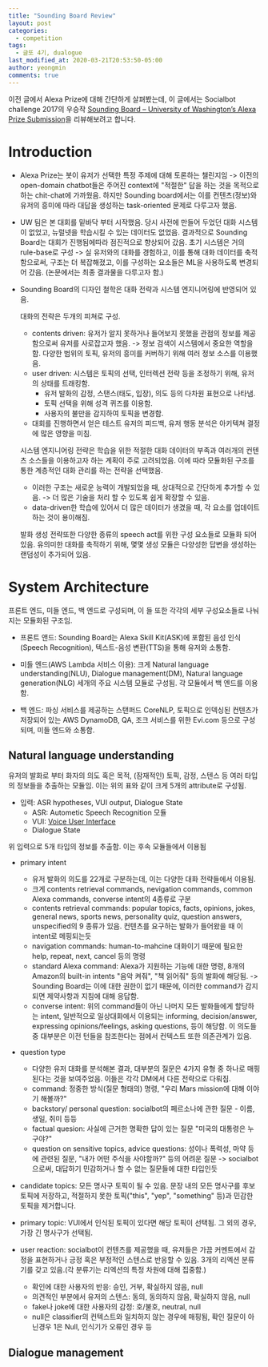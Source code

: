 ```yaml
---
title: "Sounding Board Review"
layout: post
categories:
  - competition
tags:
  - 글또 4기, dualogue
last_modified_at: 2020-03-21T20:53:50-05:00
author: yeongmin
comments: true
---
```


이전 글에서 Alexa Prize에 대해 간단하게 살펴봤는데, 이 글에서는 Socialbot challenge 2017의 우승작 [Sounding Board – University of Washington’s Alexa Prize Submission](https://m.media-amazon.com/images/G/01/mobile-apps/dex/alexa/alexaprize/assets/pdf/2017/Soundingboard.pdf)을 리뷰해보려고 합니다.

# Introduction

- Alexa Prize는 봇이 유저가 선택한 특정 주제에 대해 토론하는 챌린지임 -> 이전의 open-domain chatbot들은 주어진 context에 "적절한" 답을 하는 것을 목적으로 하는 chit-chat에 가까웠음. 하지만 Sounding board에서는 이를 컨텐츠(정보)와 유저의 흥미에 따라 대답을 생성하는 task-oriented 문제로 다루고자 했음.

- UW 팀은 본 대회를 밑바닥 부터 시작했음. 당시 사전에 만들어 두었던 대화 시스템이 없었고, 뉴럴넷을 학습시킬 수 있는 데이터도 없었음. 결과적으로 Sounding Board는 대회가 진행됨에따라 점진적으로 향상되어 갔음. 초기 시스템은 거의 rule-base로 구성 -> 실 유저와의 대화를 경험하고, 이를 통해 대화 데이터를 축적함으로써, 구조는 더 복잡해졌고, 이를 구성하는 요소들은 ML을 사용하도록 변경되어 갔음. (논문에서는 최종 결과물을 다루고자 함.)

- Sounding Board의 디자인 철학은 대화 전략과 시스템 엔지니어링에 반영되어 있음.

    대화의 전략은 두개의 피쳐로 구성.

    - contents driven: 유저가 알지 못하거나 들어보지 못했을 관점의 정보를 제공함으로써 유저를 사로잡고자 했음. -> 정보 검색이 시스템에서 중요한 역할을 함. 다양한 범위의 토픽, 유저의 흥미를 커버하기 위해 여러 정보 소스를 이용했음.
    - user driven: 시스템은 토픽의 선택, 인터렉션 전략 등을 조정하기 위해, 유저의 상태를 트래킹함.
        - 유저 발화의 감정, 스탠스(태도, 입장), 의도 등의 다차원 표현으로 나타냄.
        - 토픽 선택을 위해 성격 퀴즈를 이용함.
        - 사용자의 불만을 감지하여 토픽을 변경함.
    - 대회를 진행하면서 얻은 테스트 유저의 피드백, 유저 행동 분석은 아키텍쳐 결정에 많은 영향을 미침.

    시스템 엔지니어링 전략은 학습을 위한 적절한 대화 데이터의 부족과 여러개의 컨텐츠 소스들을 이용하고자 하는 계획이 주로 고려되었음. 이에 따라 모듈화된 구조를 통한 계층적인 대화 관리를 하는 전략을 선택했음.
    - 이러한 구조는 새로운 능력이 개발되었을 때, 상대적으로 간단하게 추가할 수 있음. -> 더 많은 기술을 처리 할 수 있도록 쉽게 확장할 수 있음.
    - data-driven한 학습에 있어서 더 많은 데이터가 생겼을 때, 각 요소를 업데이트 하는 것이 용이해짐.

    발화 생성 전략또한 다양한 종류의 speech act를 위한 구성 요소들로 모듈화 되어 있음. 유의미한 대화를 축적하기 위해, 몇몇 생성 모듈은 다양성한 답변을 생성하는 랜덤성이 추가되어 있음.


# System Architecture

프론트 엔드, 미들 엔드, 백 엔드로 구성되며, 이 들 또한 각각의 세부 구성요소들로 나눠지는 모듈화된 구조임.

- 프론트 앤드: Sounding Board는 Alexa Skill Kit(ASK)에 포함된 음성 인식(Speech Recognition), 텍스트-음성 변환(TTS)을 통해 유저와 소통함.

- 미들 엔드(AWS Lambda 서비스 이용): 크게 Natural language understanding(NLU), Dialogue management(DM), Natural language generation(NLG) 세개의 주요 시스템 모듈로 구성됨. 각 모듈에서 백 엔드를 이용함.

- 백 엔드: 파싱 서비스를 제공하는 스탠퍼드 CoreNLP, 토픽으로 인덱싱된 컨텐츠가 저장되어 있는 AWS DynamoDB, QA, 조크 서비스를 위한 Evi.com 등으로 구성되며, 미들 엔드와 소통함.

## Natural language understanding

유저의 발화로 부터 화자의 의도 혹은 목적, (잠재적인) 토픽, 감정, 스텐스 등 여러 타입의 정보들을 추출하는 모듈임. 이는 위의 표와 같이 크게 5개의 attribute로 구성됨.

- 입력: ASR hypotheses, VUI output, Dialogue State
  - ASR: Autometic Speech Recognition 모듈
  - VUI: [Voice User Interface](https://developer.amazon.com/en-US/alexa/alexa-skills-kit/vui)
  - Dialogue State

위 입력으로 5개 타입의 정보를 추출함. 이는 후속 모듈들에서 이용됨
- primary intent
  - 유저 발화의 의도를 22개로 구분하는데, 이는 다양한 대화 전략들에서 이용됨.
  - 크게 contents retrieval commands, nevigation commands, common Alexa commands, converse intent의 4종류로 구분
  - contents retrieval commands: popular topics, facts, opinions, jokes, general news, sports news, personality quiz, question answers, unspecified의 9 종류가 있음. 컨텐츠를 요구하는 발화가 들어왔을 때 이 intent로 메핑되는듯
  - navigation commands: human-to-mahcine 대화이기 때문에 필요한 help, repeat, next, cancel 등의 명령
  - standard Alexa command: Alexa가 지원하는 기능에 대한 명령, 8개의 Amazon의 built-in intents "음악 켜줘", "책 읽어줘" 등의 발화에 해당됨. -> Sounding Board는 이에 대한 권한이 없기 때문에, 이러한 command가 감지되면 제약사항과 지침에 대해 응답함.
  - converse intent: 위의 command들이 아닌 나머지 모든 발화들에게 할당하는 intent, 일반적으로 일상대화에서 이용되는 informing, decision/answer, expressing opinions/feelings, asking questions, 등이 해당함. 이 의도들 중 대부분은 이전 턴들을 참조한다는 점에서 컨텍스트 또한 의존관계가 있음.

- question type
  - 다양한 유저 대화를 분석해본 결과, 대부분의 질문은 4가지 유형 중 하나로 매핑된다는 것을 보여주었음. 이들은 각각 DM에서 다른 전략으로 다뤄짐.
  - command: 정중한 방식(질문 형태의) 명령, "우리 Mars mission에 대해 이야기 해볼까?"
  - backstory/ personal question: socialbot의 페르소나에 관한 질문 - 이름, 생일, 취미 등등
  - factual quesion: 사실에 근거한 명확한 답이 있는 질문 "미국의 대통령은 누구야?"
  - question on sensitive topics, advice questions: 성이나 폭력성, 마약 등에 관련된 질문, "내가 어떤 주식을 사야할까?" 등의 어려운 질문 -> socialbot으로써, 대답하기 민감하거나 할 수 없는 질문들에 대한 타입인듯

- candidate topics: 모든 명사구 토픽이 될 수 있음. 문장 내의 모든 명사구를 후보 토픽에 저장하고, 적절하지 못한 토픽("this", "yep", "something" 등)과 민감한 토픽을 제거합니다.

- primary topic: VUI에서 인식된 토픽이 있다면 해당 토픽이 선택됨. 그 외의 경우, 가장 긴 명사구가 선택됨.

- user reaction: socialbot이 컨텐츠를 제공했을 때, 유저들은 가끔 커멘트에서 감정을 표현하거나 긍정 혹은 부정적인 스텐스로 반응할 수 있음. 3개의 리엑션 분류기를 갖고 있음.(각 분류기는 리엑션의 특정 차원에 대해 집중함.)
  - 확인에 대한 사용자의 반응: 승인, 거부, 확실하지 않음, null
  - 의견적인 부분에서 유저의 스텐스: 동의, 동의하지 않음, 확실하지 않음, null
  - fake나 joke에 대한 사용자의 감정: 호/불호, neutral, null
  - null은 classifier의 컨텍스트와 일치하지 않는 경우에 매핑됨, 확인 질문이 아닌경우 1은 Null, 인식기가 오류인 경우 등

## Dialogue management


